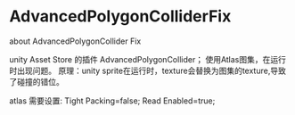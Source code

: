 # AdvancedPolygonColliderFix
about AdvancedPolygonCollider Fix

unity Asset Store 的插件 AdvancedPolygonCollider；
使用Atlas图集，在运行时出现问题。
原理：unity sprite在运行时，texture会替换为图集的texture,导致了碰撞的错位。

atlas 需要设置:
Tight Packing=false;
Read Enabled=true;
